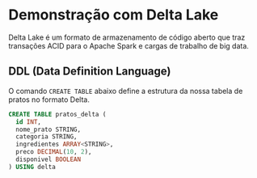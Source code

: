 # Demonstração com Delta Lake

Delta Lake é um formato de armazenamento de código aberto que traz transações ACID para o Apache Spark e cargas de trabalho de big data.

## DDL (Data Definition Language)

O comando `CREATE TABLE` abaixo define a estrutura da nossa tabela de pratos no formato Delta.

```sql
CREATE TABLE pratos_delta (
  id INT,
  nome_prato STRING,
  categoria STRING,
  ingredientes ARRAY<STRING>,
  preco DECIMAL(10, 2),
  disponivel BOOLEAN
) USING delta